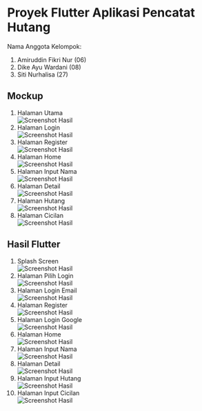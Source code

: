 # Proyek Flutter Aplikasi Pencatat Hutang

Nama Anggota Kelompok:<br/>
1. Amiruddin Fikri Nur (06)<br/>
2. Dike Ayu Wardani (08)<br/>
3. Siti Nurhalisa (27)<br/>

## Mockup
1. Halaman Utama <br/>
![Screenshot Hasil](img/mockup/First%20Page.png)
2. Halaman Login <br/>
![Screenshot Hasil](img/mockup/Log%20In.png)
3. Halaman Register <br/>
![Screenshot Hasil](img/mockup/Register.png)
4. Halaman Home <br/>
![Screenshot Hasil](img/mockup/Home.png)
5. Halaman Input Nama <br/>
![Screenshot Hasil](img/mockup/Input%20Nama.png)
6. Halaman Detail <br/>
![Screenshot Hasil](img/mockup/Detail.png)
7. Halaman Hutang <br/>
![Screenshot Hasil](img/mockup/Input%20Hutang.png)
8. Halaman Cicilan <br/>
![Screenshot Hasil](img/mockup/Cicilan.png)

## Hasil Flutter
1. Splash Screen <br/>
![Screenshot Hasil](img/hasil/splashscreen.jpeg)
2. Halaman Pilih Login <br/>
![Screenshot Hasil](img/hasil/choose%20login.jpeg)
3. Halaman Login Email <br/>
![Screenshot Hasil](img/hasil/login.jpeg)
4. Halaman Register <br/>
![Screenshot Hasil](img/hasil/register.jpeg)
5. Halaman Login Google <br/>
![Screenshot Hasil](img/hasil/google.jpeg)
6. Halaman Home <br/>
![Screenshot Hasil](img/hasil/home.jpeg)
7. Halaman Input Nama <br/>
![Screenshot Hasil](img/hasil/input%20nama.jpeg)
8. Halaman Detail <br/>
![Screenshot Hasil](img/hasil/detail.jpeg)
9. Halaman Input Hutang <br/>
![Screenshot Hasil](img/hasil/hutang.jpeg)
10. Halaman Input Cicilan <br/>
![Screenshot Hasil](img/hasil/cicilan.jpeg)


